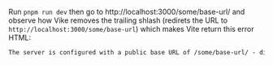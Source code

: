 Run `pnpm run dev` then go to http://localhost:3000/some/base-url/ and observe how Vike removes the trailing shlash (redirets the URL to `http://localhost:3000/some/base-url`) which makes Vite return this error HTML:

```html
The server is configured with a public base URL of /some/base-url/ - did you mean to visit <a href="/some/base-url/">/some/base-url/</a> instead?
```
